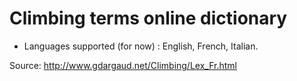 # Climbing terms online dictionary

- Languages supported (for now) : English, French, Italian.

Source: http://www.gdargaud.net/Climbing/Lex_Fr.html
